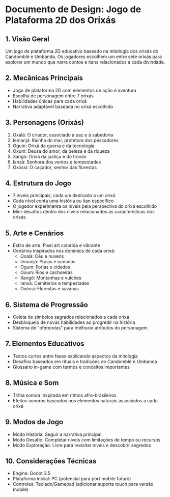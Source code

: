 # Documento de Design: Jogo de Plataforma 2D dos Orixás

## 1. Visão Geral
Um jogo de plataforma 2D educativo baseado na mitologia dos orixás do Candomblé e Umbanda. Os jogadores escolhem um entre sete orixás para explorar um mundo que narra contos e itans relacionados a cada divindade.

## 2. Mecânicas Principais
- Jogo de plataforma 2D com elementos de ação e aventura
- Escolha de personagem entre 7 orixás
- Habilidades únicas para cada orixá
- Narrativa adaptável baseada no orixá escolhido

## 3. Personagens (Orixás)
1. Oxalá: O criador, associado à paz e à sabedoria
2. Iemanjá: Rainha do mar, protetora dos pescadores
3. Ogum: Orixá da guerra e da tecnologia
4. Oxum: Deusa do amor, da beleza e da riqueza
5. Xangô: Orixá da justiça e do trovão
6. Iansã: Senhora dos ventos e tempestades
7. Oxóssi: O caçador, senhor das florestas

## 4. Estrutura do Jogo
- 7 níveis principais, cada um dedicado a um orixá
- Cada nível conta uma história ou itan específico
- O jogador experimenta os níveis pela perspectiva do orixá escolhido
- Mini-desafios dentro dos níveis relacionados às características dos orixás

## 5. Arte e Cenários
- Estilo de arte: Pixel art colorida e vibrante
- Cenários inspirados nos domínios de cada orixá:
  - Oxalá: Céu e nuvens
  - Iemanjá: Praias e oceanos
  - Ogum: Forjas e cidades
  - Oxum: Rios e cachoeiras
  - Xangô: Montanhas e vulcões
  - Iansã: Cemitérios e tempestades
  - Oxóssi: Florestas e savanas

## 6. Sistema de Progressão
- Coleta de símbolos sagrados relacionados a cada orixá
- Desbloqueio de novas habilidades ao progredir na história
- Sistema de "oferendas" para melhorar atributos do personagem

## 7. Elementos Educativos
- Textos curtos entre fases explicando aspectos da mitologia
- Desafios baseados em rituais e tradições do Candomblé e Umbanda
- Glossário in-game com termos e conceitos importantes

## 8. Música e Som
- Trilha sonora inspirada em ritmos afro-brasileiros
- Efeitos sonoros baseados nos elementos naturais associados a cada orixá

## 9. Modos de Jogo
- Modo História: Seguir a narrativa principal
- Modo Desafio: Completar níveis com limitações de tempo ou recursos
- Modo Exploração: Livre para revisitar níveis e descobrir segredos

## 10. Considerações Técnicas
- Engine: Godot 3.5
- Plataforma inicial: PC (potencial para port mobile futuro)
- Controles: Teclado/Gamepad (adicionar suporte touch para versão mobile)

